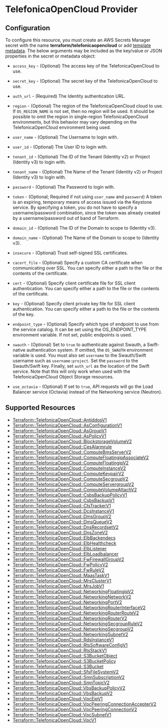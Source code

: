 # TelefonicaOpenCloud Provider

## Configuration

To configure this resource, you must create an AWS Secrets Manager secret with the name **terraform/telefonicaopencloud** or add [template metadata](https://github.com/iann0036/tf-cfn-provider/blob/master/examples/metadata.yaml). The below arguments may be included as the key/value or JSON properties in the secret or metadata object:

* `access_key` - (Optional) The access key of the TelefonicaOpenCloud to use.

* `secret_key` - (Optional) The secret key of the TelefonicaOpenCloud to use.

* `auth_url` - (Required) The Identity authentication URL.

* `region` - (Optional) The region of the TelefonicaOpenCloud cloud to use. If `OS_REGION_NAME` is
  not set, then no region will be used. It should be possible to omit the
  region in single-region TelefonicaOpenCloud environments, but this behavior may vary
  depending on the TelefonicaOpenCloud environment being used.

* `user_name` - (Optional) The Username to login with.

* `user_id` - (Optional) The User ID to login with.

* `tenant_id` - (Optional) The ID of the Tenant (Identity v2) or Project
  (Identity v3) to login with.

* `tenant_name` - (Optional) The Name of the Tenant (Identity v2) or Project
  (Identity v3) to login with.

* `password` - (Optional) The Password to login with.

* `token` - (Optional; Required if not using `user_name` and `password`)
  A token is an expiring, temporary means of access issued via the Keystone
  service. By specifying a token, you do not have to specify a username/password
  combination, since the token was already created by a username/password out of
  band of Terraform.

* `domain_id` - (Optional) The ID of the Domain to scope to (Identity v3).

* `domain_name` - (Optional) The Name of the Domain to scope to (Identity v3).

* `insecure` - (Optional) Trust self-signed SSL certificates.

* `cacert_file` - (Optional) Specify a custom CA certificate when communicating
  over SSL. You can specify either a path to the file or the contents of the
  certificate.

* `cert` - (Optional) Specify client certificate file for SSL client
  authentication. You can specify either a path to the file or the contents of
  the certificate.

* `key` - (Optional) Specify client private key file for SSL client
  authentication. You can specify either a path to the file or the contents of
  the key.

* `endpoint_type` - (Optional) Specify which type of endpoint to use from the
  service catalog. It can be set using the OS_ENDPOINT_TYPE environment
  variable. If not set, public endpoints is used.

* `swauth` - (Optional) Set to `true` to authenticate against Swauth, a
  Swift-native authentication system. If omitted, the `OS_SWAUTH` environment
  variable is used. You must also set `username` to the Swauth/Swift username
  such as `username:project`. Set the `password` to the Swauth/Swift key.
  Finally, set `auth_url` as the location of the Swift service. Note that this
  will only work when used with the TelefonicaOpenCloud Object Storage resources.

* `use_octavia` - (Optional) If set to `true`, API requests will go the Load Balancer
  service (Octavia) instead of the Networking service (Neutron).


## Supported Resources

* [Terraform::TelefonicaOpenCloud::AntiddosV1](AntiddosV1.md)
* [Terraform::TelefonicaOpenCloud::AsConfigurationV1](AsConfigurationV1.md)
* [Terraform::TelefonicaOpenCloud::AsGroupV1](AsGroupV1.md)
* [Terraform::TelefonicaOpenCloud::AsPolicyV1](AsPolicyV1.md)
* [Terraform::TelefonicaOpenCloud::BlockstorageVolumeV2](BlockstorageVolumeV2.md)
* [Terraform::TelefonicaOpenCloud::CesAlarmrule](CesAlarmrule.md)
* [Terraform::TelefonicaOpenCloud::ComputeBmsServerV2](ComputeBmsServerV2.md)
* [Terraform::TelefonicaOpenCloud::ComputeFloatingipAssociateV2](ComputeFloatingipAssociateV2.md)
* [Terraform::TelefonicaOpenCloud::ComputeFloatingipV2](ComputeFloatingipV2.md)
* [Terraform::TelefonicaOpenCloud::ComputeInstanceV2](ComputeInstanceV2.md)
* [Terraform::TelefonicaOpenCloud::ComputeKeypairV2](ComputeKeypairV2.md)
* [Terraform::TelefonicaOpenCloud::ComputeSecgroupV2](ComputeSecgroupV2.md)
* [Terraform::TelefonicaOpenCloud::ComputeServergroupV2](ComputeServergroupV2.md)
* [Terraform::TelefonicaOpenCloud::ComputeVolumeAttachV2](ComputeVolumeAttachV2.md)
* [Terraform::TelefonicaOpenCloud::CsbsBackupPolicyV1](CsbsBackupPolicyV1.md)
* [Terraform::TelefonicaOpenCloud::CsbsBackupV1](CsbsBackupV1.md)
* [Terraform::TelefonicaOpenCloud::CtsTrackerV1](CtsTrackerV1.md)
* [Terraform::TelefonicaOpenCloud::DcsInstanceV1](DcsInstanceV1.md)
* [Terraform::TelefonicaOpenCloud::DmsGroupV2](DmsGroupV2.md)
* [Terraform::TelefonicaOpenCloud::DmsQueueV2](DmsQueueV2.md)
* [Terraform::TelefonicaOpenCloud::DnsRecordsetV2](DnsRecordsetV2.md)
* [Terraform::TelefonicaOpenCloud::DnsZoneV2](DnsZoneV2.md)
* [Terraform::TelefonicaOpenCloud::ElbBackendecs](ElbBackendecs.md)
* [Terraform::TelefonicaOpenCloud::ElbHealthcheck](ElbHealthcheck.md)
* [Terraform::TelefonicaOpenCloud::ElbListener](ElbListener.md)
* [Terraform::TelefonicaOpenCloud::ElbLoadbalancer](ElbLoadbalancer.md)
* [Terraform::TelefonicaOpenCloud::FwFirewallGroupV2](FwFirewallGroupV2.md)
* [Terraform::TelefonicaOpenCloud::FwPolicyV2](FwPolicyV2.md)
* [Terraform::TelefonicaOpenCloud::FwRuleV2](FwRuleV2.md)
* [Terraform::TelefonicaOpenCloud::MaasTaskV1](MaasTaskV1.md)
* [Terraform::TelefonicaOpenCloud::MrsClusterV1](MrsClusterV1.md)
* [Terraform::TelefonicaOpenCloud::MrsJobV1](MrsJobV1.md)
* [Terraform::TelefonicaOpenCloud::NetworkingFloatingipV2](NetworkingFloatingipV2.md)
* [Terraform::TelefonicaOpenCloud::NetworkingNetworkV2](NetworkingNetworkV2.md)
* [Terraform::TelefonicaOpenCloud::NetworkingPortV2](NetworkingPortV2.md)
* [Terraform::TelefonicaOpenCloud::NetworkingRouterInterfaceV2](NetworkingRouterInterfaceV2.md)
* [Terraform::TelefonicaOpenCloud::NetworkingRouterRouteV2](NetworkingRouterRouteV2.md)
* [Terraform::TelefonicaOpenCloud::NetworkingRouterV2](NetworkingRouterV2.md)
* [Terraform::TelefonicaOpenCloud::NetworkingSecgroupRuleV2](NetworkingSecgroupRuleV2.md)
* [Terraform::TelefonicaOpenCloud::NetworkingSecgroupV2](NetworkingSecgroupV2.md)
* [Terraform::TelefonicaOpenCloud::NetworkingSubnetV2](NetworkingSubnetV2.md)
* [Terraform::TelefonicaOpenCloud::RdsInstanceV1](RdsInstanceV1.md)
* [Terraform::TelefonicaOpenCloud::RtsSoftwareConfigV1](RtsSoftwareConfigV1.md)
* [Terraform::TelefonicaOpenCloud::RtsStackV1](RtsStackV1.md)
* [Terraform::TelefonicaOpenCloud::S3BucketObject](S3BucketObject.md)
* [Terraform::TelefonicaOpenCloud::S3BucketPolicy](S3BucketPolicy.md)
* [Terraform::TelefonicaOpenCloud::S3Bucket](S3Bucket.md)
* [Terraform::TelefonicaOpenCloud::SfsFileSystemV2](SfsFileSystemV2.md)
* [Terraform::TelefonicaOpenCloud::SmnSubscriptionV2](SmnSubscriptionV2.md)
* [Terraform::TelefonicaOpenCloud::SmnTopicV2](SmnTopicV2.md)
* [Terraform::TelefonicaOpenCloud::VbsBackupPolicyV2](VbsBackupPolicyV2.md)
* [Terraform::TelefonicaOpenCloud::VbsBackupV2](VbsBackupV2.md)
* [Terraform::TelefonicaOpenCloud::VpcEipV1](VpcEipV1.md)
* [Terraform::TelefonicaOpenCloud::VpcPeeringConnectionAccepterV2](VpcPeeringConnectionAccepterV2.md)
* [Terraform::TelefonicaOpenCloud::VpcPeeringConnectionV2](VpcPeeringConnectionV2.md)
* [Terraform::TelefonicaOpenCloud::VpcSubnetV1](VpcSubnetV1.md)
* [Terraform::TelefonicaOpenCloud::VpcV1](VpcV1.md)